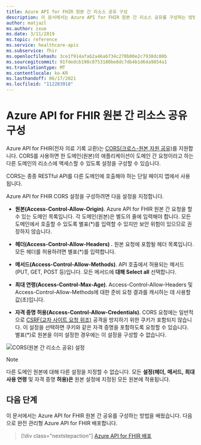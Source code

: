 ```yaml
---
title: Azure API for FHIR 원본 간 리소스 공유 구성
description: 이 문서에서는 Azure API for FHIR 원본 간 리소스 공유를 구성하는 방법을 설명합니다.
author: matjazl
ms.author: zxue
ms.date: 3/11/2019
ms.topic: reference
ms.service: healthcare-apis
ms.subservice: fhir
ms.openlocfilehash: 3ce1f914afab2a46ab734c270b00e2c7938dc80b
ms.sourcegitcommit: 91fdedcb190c0753180be8dc7db4b1d6da9854a1
ms.translationtype: MT
ms.contentlocale: ko-KR
ms.lasthandoff: 06/17/2021
ms.locfileid: "112283918"
---
```

# <a name="configure-cross-origin-resource-sharing-in-azure-api-for-fhir"></a>Azure API for FHIR 원본 간 리소스 공유 구성

Azure API for FHIR(전자 의료 기록 교환)는 [CORS(크로스-원본 자원 공유)](https://wikipedia.org/wiki/Cross-Origin_Resource_Sharing)를 지원합니다. CORS를 사용하면 한 도메인(원본)의 애플리케이션이 도메인 간 요청이라고 하는 다른 도메인의 리소스에 액세스할 수 있도록 설정을 구성할 수 있습니다.

CORS는 종종 RESTful API를 다른 도메인에 호출해야 하는 단일 페이지 앱에서 사용됩니다.

Azure API for FHIR CORS 설정을 구성하려면 다음 설정을 지정합니다.

- **원본(Access-Control-Allow-Origin)**. Azure API for FHIR 원본 간 요청을 할 수 있는 도메인 목록입니다. 각 도메인(원본)은 별도의 줄에 입력해야 합니다. 모든 도메인에서 호출할 수 있도록 별표(*)를 입력할 수 있지만 보안 위험이 있으므로 권장하지 않습니다.

- **헤더(Access-Control-Allow-Headers) .** 원본 요청에 포함될 헤더 목록입니다. 모든 헤더를 허용하려면 별표(*)를 입력합니다.

- **메서드(Access-Control-Allow-Methods)**. API 호출에서 허용되는 메서드(PUT, GET, POST 등)입니다. 모든 메서드에 **대해 Select all** 선택합니다.

- **최대 연령(Access-Control-Max-Age)**. Access-Control-Allow-Headers 및 Access-Control-Allow-Methods에 대한 준비 요청 결과를 캐시하는 데 사용할 값(초)입니다.

- **자격 증명 허용(Access-Control-Allow-Credentials)**. CORS 요청에는 일반적으로 [CSRF(교차 사이트 요청 위조)](https://en.wikipedia.org/wiki/Cross-site_request_forgery) 공격을 방지하기 위한 쿠키가 포함되지 않습니다. 이 설정을 선택하면 쿠키와 같은 자격 증명을 포함하도록 요청할 수 있습니다. 별표(*)로 원본을 이미 설정한 경우에는 이 설정을 구성할 수 없습니다.

![CORS(원본 간 리소스 공유) 설정](media/cors/cors.png)

>[!NOTE]
>다른 도메인 원본에 대해 다른 설정을 지정할 수 없습니다. 모든 **설정(헤더,** **메서드,** **최대 사용 연령** 및 자격 증명 **허용)은** 원본 설정에 지정된 모든 원본에 적용됩니다.

## <a name="next-steps"></a>다음 단계

이 문서에서는 Azure API for FHIR 원본 간 공유를 구성하는 방법을 배웠습니다. 다음으로 완전 관리형 Azure API for FHIR 배포합니다.
 
>[!div class="nextstepaction"]
>[Azure API for FHIR 배포](fhir-paas-portal-quickstart.md)